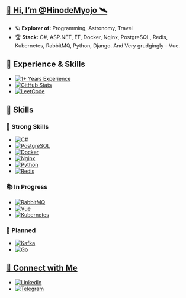 ## **[🌌 Hi, I’m @HinodeMyojo 🛰️](https://github.com/HinodeMyojo)**

- 🪐 **Explorer of:** Programming, Astronomy, Travel
- 🏆 **Stack:** C#, ASP.NET, EF, Docker, Nginx, PostgreSQL, Redis, Kubernetes, RabbitMQ, Python, Django. And Very grudgingly - Vue.

## **💼 Experience & Skills**

- [![1+ Years Experience](https://img.shields.io/badge/Experience-1%2B%20Years-brightgreen?style=for-the-badge)](https://github.com/HinodeMyojo)
- [![GitHub Stats](https://github-readme-stats.vercel.app/api?username=HinodeMyojo&show_icons=true&hide_title=true&count_private=true&theme=radical)](https://github.com/HinodeMyojo)
- [![LeetCode](https://img.shields.io/badge/LeetCode-FFA116?logo=leetcode&logoColor=white&style=for-the-badge)](https://leetcode.com/HinodeMyojo/)

## **🚀 Skills**

### **💪 Strong Skills**
- [![C#](https://img.shields.io/badge/C%23-239120?logo=c-sharp&logoColor=white&style=for-the-badge)](https://learn.microsoft.com/ru-ru/dotnet/csharp/)
- [![PostgreSQL](https://img.shields.io/badge/PostgreSQL-316192?logo=postgresql&logoColor=white&style=for-the-badge)](https://www.postgresql.org/)
- [![Docker](https://img.shields.io/badge/Docker-2496ED?logo=docker&logoColor=white&style=for-the-badge)](https://www.docker.com/)
- [![Nginx](https://img.shields.io/badge/Nginx-009639?logo=nginx&logoColor=white&style=for-the-badge)](https://nginx.org/)
- [![Python](https://img.shields.io/badge/Python-3776AB?logo=python&logoColor=white&style=for-the-badge)](https://www.python.org/)
- [![Redis](https://img.shields.io/badge/Redis-DC382D?logo=redis&logoColor=white&style=for-the-badge)](https://redis.io/)

### **📚 In Progress**
- [![RabbitMQ](https://img.shields.io/badge/RabbitMQ-FF6600?logo=rabbitmq&logoColor=white&style=for-the-badge)](https://www.rabbitmq.com/)
- [![Vue](https://img.shields.io/badge/Vue-4FC08D?logo=vue.js&logoColor=white&style=for-the-badge)](https://vuejs.org/)
- [![Kubernetes](https://img.shields.io/badge/Kubernetes-326CE5?logo=kubernetes&logoColor=white&style=for-the-badge)](https://kubernetes.io/)

### **📅 Planned**
- [![Kafka](https://img.shields.io/badge/Kafka-231F20?logo=apachekafka&logoColor=white&style=for-the-badge)](https://kafka.apache.org/)
- [![Go](https://img.shields.io/badge/Go-00ADD8?logo=go&logoColor=white&style=for-the-badge)](https://golang.org/)

## **[🔭 Connect with Me](https://github.com/HinodeMyojo)**

- [![LinkedIn](https://img.shields.io/badge/LinkedIn-0A66C2?logo=linkedin&logoColor=white&style=for-the-badge)](https://www.linkedin.com/in/egor-semenov-679467273/)
- [![Telegram](https://img.shields.io/badge/Telegram-0088CC?logo=telegram&logoColor=white&style=for-the-badge)](https://t.me/HinodeMyojo)
